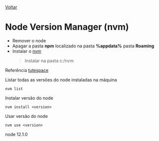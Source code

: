 [Voltar](/Readme.md)

# Node Version Manager (nvm)

- Remover o node
- Apagar a pasta **npm** localizado na pasta **%appdata%** pasta **Roaming**
- Instalar o [nvm](https://github.com/coreybutler/nvm-windows)
  > Instalar na pasta c:/nvm

Referência [tutespace](https://www.tutespace.com/2018/11/nvm-installation-on-windows.html)

Listar todas as versões do node instaladas na máquina

```
nvm list
```

Instalar versão do node

```
nvm install <version>
```

Usar versão do node

```
nvm use <version>
```

node 12.1.0
